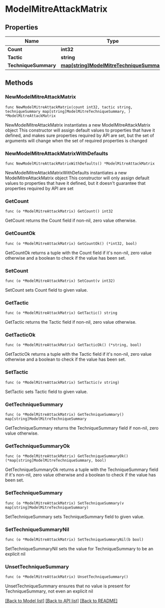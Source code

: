 # ModelMitreAttackMatrix

## Properties

Name | Type | Description | Notes
------------ | ------------- | ------------- | -------------
**Count** | **int32** |  | 
**Tactic** | **string** |  | 
**TechniqueSummary** | [**map[string]ModelMitreTechniqueSummary**](ModelMitreTechniqueSummary.md) |  | 

## Methods

### NewModelMitreAttackMatrix

`func NewModelMitreAttackMatrix(count int32, tactic string, techniqueSummary map[string]ModelMitreTechniqueSummary, ) *ModelMitreAttackMatrix`

NewModelMitreAttackMatrix instantiates a new ModelMitreAttackMatrix object
This constructor will assign default values to properties that have it defined,
and makes sure properties required by API are set, but the set of arguments
will change when the set of required properties is changed

### NewModelMitreAttackMatrixWithDefaults

`func NewModelMitreAttackMatrixWithDefaults() *ModelMitreAttackMatrix`

NewModelMitreAttackMatrixWithDefaults instantiates a new ModelMitreAttackMatrix object
This constructor will only assign default values to properties that have it defined,
but it doesn't guarantee that properties required by API are set

### GetCount

`func (o *ModelMitreAttackMatrix) GetCount() int32`

GetCount returns the Count field if non-nil, zero value otherwise.

### GetCountOk

`func (o *ModelMitreAttackMatrix) GetCountOk() (*int32, bool)`

GetCountOk returns a tuple with the Count field if it's non-nil, zero value otherwise
and a boolean to check if the value has been set.

### SetCount

`func (o *ModelMitreAttackMatrix) SetCount(v int32)`

SetCount sets Count field to given value.


### GetTactic

`func (o *ModelMitreAttackMatrix) GetTactic() string`

GetTactic returns the Tactic field if non-nil, zero value otherwise.

### GetTacticOk

`func (o *ModelMitreAttackMatrix) GetTacticOk() (*string, bool)`

GetTacticOk returns a tuple with the Tactic field if it's non-nil, zero value otherwise
and a boolean to check if the value has been set.

### SetTactic

`func (o *ModelMitreAttackMatrix) SetTactic(v string)`

SetTactic sets Tactic field to given value.


### GetTechniqueSummary

`func (o *ModelMitreAttackMatrix) GetTechniqueSummary() map[string]ModelMitreTechniqueSummary`

GetTechniqueSummary returns the TechniqueSummary field if non-nil, zero value otherwise.

### GetTechniqueSummaryOk

`func (o *ModelMitreAttackMatrix) GetTechniqueSummaryOk() (*map[string]ModelMitreTechniqueSummary, bool)`

GetTechniqueSummaryOk returns a tuple with the TechniqueSummary field if it's non-nil, zero value otherwise
and a boolean to check if the value has been set.

### SetTechniqueSummary

`func (o *ModelMitreAttackMatrix) SetTechniqueSummary(v map[string]ModelMitreTechniqueSummary)`

SetTechniqueSummary sets TechniqueSummary field to given value.


### SetTechniqueSummaryNil

`func (o *ModelMitreAttackMatrix) SetTechniqueSummaryNil(b bool)`

 SetTechniqueSummaryNil sets the value for TechniqueSummary to be an explicit nil

### UnsetTechniqueSummary
`func (o *ModelMitreAttackMatrix) UnsetTechniqueSummary()`

UnsetTechniqueSummary ensures that no value is present for TechniqueSummary, not even an explicit nil

[[Back to Model list]](../README.md#documentation-for-models) [[Back to API list]](../README.md#documentation-for-api-endpoints) [[Back to README]](../README.md)


